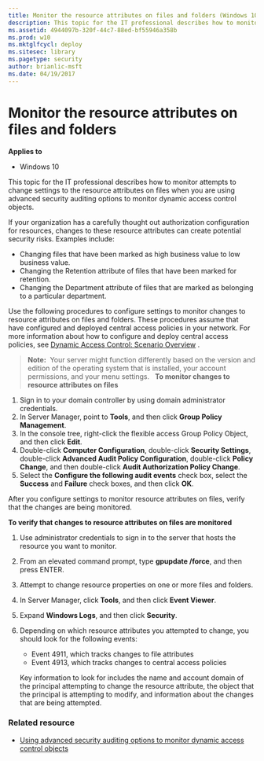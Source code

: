 ```yaml
---
title: Monitor the resource attributes on files and folders (Windows 10)
description: This topic for the IT professional describes how to monitor attempts to change settings to the resource attributes on files when you are using advanced security auditing options to monitor dynamic access control objects.
ms.assetid: 4944097b-320f-44c7-88ed-bf55946a358b
ms.prod: w10
ms.mktglfcycl: deploy
ms.sitesec: library
ms.pagetype: security
author: brianlic-msft
ms.date: 04/19/2017
---
```


# Monitor the resource attributes on files and folders

**Applies to**
-   Windows 10

This topic for the IT professional describes how to monitor attempts to change settings to the resource attributes on files when you are using advanced security auditing options to monitor dynamic access control objects.

If your organization has a carefully thought out authorization configuration for resources, changes to these resource attributes can create potential security risks. Examples include:

-   Changing files that have been marked as high business value to low business value.
-   Changing the Retention attribute of files that have been marked for retention.
-   Changing the Department attribute of files that are marked as belonging to a particular department.

Use the following procedures to configure settings to monitor changes to resource attributes on files and folders. These procedures assume that have configured and deployed central access policies in your network. For more information about how to configure and deploy central access policies, see [Dynamic Access Control: Scenario Overview](https://technet.microsoft.com/library/hh831717.aspx) .

>**Note:**  Your server might function differently based on the version and edition of the operating system that is installed, your account permissions, and your menu settings.
 
**To monitor changes to resource attributes on files**

1.  Sign in to your domain controller by using domain administrator credentials.
2.  In Server Manager, point to **Tools**, and then click **Group Policy Management**.
3.  In the console tree, right-click the flexible access Group Policy Object, and then click **Edit**.
4.  Double-click **Computer Configuration**, double-click **Security Settings**, double-click **Advanced Audit Policy Configuration**, double-click **Policy Change**, and then double-click **Audit Authorization Policy Change**.
5.  Select the **Configure the following audit events** check box, select the **Success** and **Failure** check boxes, and then click **OK**.

After you configure settings to monitor resource attributes on files, verify that the changes are being monitored.

**To verify that changes to resource attributes on files are monitored**

1.  Use administrator credentials to sign in to the server that hosts the resource you want to monitor.
2.  From an elevated command prompt, type **gpupdate /force**, and then press ENTER.
3.  Attempt to change resource properties on one or more files and folders.
4.  In Server Manager, click **Tools**, and then click **Event Viewer**.
5.  Expand **Windows Logs**, and then click **Security**.
6.  Depending on which resource attributes you attempted to change, you should look for the following events:

    -   Event 4911, which tracks changes to file attributes
    -   Event 4913, which tracks changes to central access policies

    Key information to look for includes the name and account domain of the principal attempting to change the resource attribute, the object that the principal is attempting to modify, and information about the changes that are being attempted.

### Related resource

- [Using advanced security auditing options to monitor dynamic access control objects](using-advanced-security-auditing-options-to-monitor-dynamic-access-control-objects.md)
